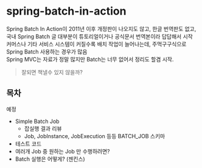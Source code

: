 # spring-batch-in-action

Spring Batch In Action이 2011년 이후 개정판이 나오지도 않고, 한글 번역판도 없고, 국내 Spring Batch 글 대부분이 튜토리얼이거나 공식문서 번역본이라 답답해서 시작  
커머스나 기타 서비스 시스템이 커질수록 배치 작업이 늘어나는데, 주먹구구식으로 Spring Batch 사용하는 경우가 많음  
Spring MVC는 자료가 정말 많지만 Batch는 너무 없어서 정리도 할겸 시작.  

> 잘되면 책낼수 있지 않을까?  

## 목차

예정

* Simple Batch Job
    * 잡실행 결과 리뷰
    * Job, JobInstance, JobExecution 등등 BATCH_JOB 스키마
* 테스트 코드
* 여러개 Job 중 원하는 Job 만 수행하려면?
* Batch 실행은 어떻게? (젠킨스)
 

